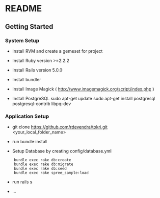 # README

Getting Started
------------------

### System Setup

* Install RVM and create a gemeset for project

* Install Ruby version >=2.2.2

* Install Rails version 5.0.0

* Install bundler

* Install Image Magick ( http://www.imagemagick.org/script/index.php )

* Install PostgreSQL
    sudo apt-get update
    sudo apt-get install postgresql postgresql-contrib libpq-dev

### Application Setup

* git clone https://github.com/rdevendra/tokri.git <your_local_folder_name> 

* run bundle install

* Setup Database by creating config/database.yml
```shell
    bundle exec rake db:create
    bundle exec rake db:migrate
    bundle exec rake db:seed
    bundle exec rake spree_sample:load
```    

* run rails s

* ...
